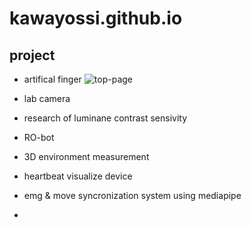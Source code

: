 # kawayossi.github.io

## project
* artifical finger
![top-page](https://kawayossi.github.io/blob/img/artifical_finger.jpg?raw=true)


* lab camera
* research of luminane contrast sensivity
* RO-bot
* 3D environment measurement
* heartbeat visualize device
* emg & move syncronization system using mediapipe
* 
